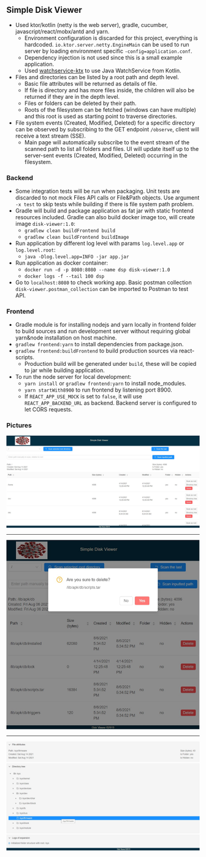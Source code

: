 ## Simple Disk Viewer

- Used ktor/kotlin (netty is the web server), gradle, cucumber, javascript/react/mobx/antd and yarn.
    - Environment configuration is discarded for this project, everything is hardcoded.
      `io.ktor.server.netty.EngineMain` can be used to run server by loading environment
      specific `-config=application.conf`.
    - Dependency injection is not used since this is a small example application.
    - Used [watchservice-ktx](https://github.com/vishna/watchservice-ktx) to use Java WatchService from Kotlin.
- Files and directories can be listed by a root path and depth level.
    - Basic file attributes will be returned as details of file.
    - If file is directory and has more files inside, the children will also be returned if they are in the depth level.
    - Files or folders can be deleted by their path.
    - Roots of the filesystem can be fetched (windows can have multiple) and this root is used as starting point to
      traverse directories.
- File system events (Created, Modified, Deleted) for a specific directory can be observed by subscribing to the GET
  endpoint `/observe`, client will receive a text stream (SSE).
    - Main page will automatically subscribe to the event stream of the scanned path to list all folders and files. UI
      will update itself up to the server-sent events (Created, Modified, Deleted) occurring in the filesystem.

### Backend

- Some integration tests will be run when packaging. Unit tests are discarded to not mock Files API calls or File&Path
  objects. Use argument `-x test` to skip tests while building if there is file system path problem.
- Gradle will build and package application as fat jar with static frontend resources included. Gradle can also build
  docker image too, will create image `disk-viewer:1.0`:
    - `gradlew clean buildFrontend build`
    - `gradlew clean buildFrontend buildImage`
- Run application by different log level with params `log.level.app` or `log.level.root`:
    - `java -Dlog.level.app=INFO -jar app.jar`
- Run application as docker container:
    - `docker run -d -p 8080:8080 --name dsp disk-viewer:1.0`
    - `docker logs -f --tail 100 dsp`
- Go to `localhost:8080` to check working app. Basic postman collection `disk-viewer.postman_collection` can be imported
  to Postman to test API.

### Frontend

- Gradle module is for installing nodejs and yarn locally in frontend folder to build sources and run development server
  without requiring global yarn&node installation on host machine.
- `gradlew frontend:yarn` to install dependencies from package.json.
- `gradlew frontend:buildFrontend` to build production sources via react-scripts.
    - Production build will be generated under `build`, these will be copied to jar while building application.
- To run the node server for local development:
    - `yarn install` or `gradlew frontend:yarn` to install node_modules.
    - `yarn startWith8900` to run frontend by listening port 8900.
    - If `REACT_APP_USE_MOCK` is set to `false`, it will use `REACT_APP_BACKEND_URL` as backend. Backend server is
      configured to let CORS requests.

### Pictures

![1](readme-resources/1.jpg)

---

![2](readme-resources/2.jpg)

---

![3](readme-resources/3.jpg)